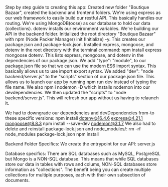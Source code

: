 Step by step guide to creating this app:
Created new folder "Boutique Bazaar", created the backend and frontend folders.
We're using express as our web framework to easily build our restful API. This basically handles our routing. We're using MongoDB(oose) as our database to hold our data (collections). dotenv installs our environment variables.
We're building our API in the backend folder.
Initialized the root directory "Boutique Bazaar" with npm (Node Packer Manager) init (Initialize) -y. This creates our package.json and package-lock.json.
Installed express, mongoose, and dotenv in the root directory with the terminal command: npm install express mongoose dotenv. This lists express, mongoose, and dotenv in the dependencies of our package.json.
We add "type": "module", to our package.json file so that we can use the modern ES6 import syntax. This basically allows us to use import export syntax.
We added "dev": "node backend/server.js" to the "scripts" section of our package.json file. This allows us to launch our app by running npm run dev instead of typing the file name.
We also npm i nodemon -D which installs nodemon into our devdependencies. We then updated the "scripts" to "node backend/server.js". This will refresh our app without us having to relaunch it.

We had to downgrade our dependencies and devDependencies from-to these specific versions:
npm install dotenv@16.4.6 express@4.21.1 mongoose@8.8.3
npm install --save-dev nodemon@3.1.7
We also had to delete and reinstall package-lock.json and node_modules/:
rm -rf node_modules package-lock.json
npm install


Backend Folder Specifics:
We create the entrypoint for our API: server.js

Database specifics:
There are SQL databases such as MySQL, PostgreSQL but Mongo is a NON-SQL database. This means that while SQL databases store our data in tables with rows and colums, NON-SQL databases store information as "collections". The benefit being you can create multiple collections for multiple purposes, each with their own subsection of documents.